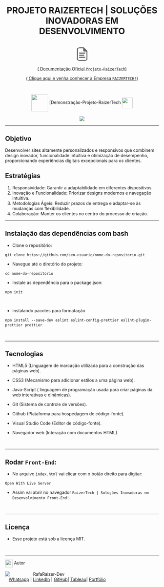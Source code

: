  <div align="center">
 
 # PROJETO RAIZERTECH | SOLUÇÕES INOVADORAS EM DESENVOLVIMENTO

<br>

<img src="src/images/doc.png" alt="Imagem de Exemplo" height="45">

[ ( Documentação Oficial `Projeto-RaizerTech`) ](https://github.com/RaizerTechDev/projeto-raizer-digital-solutions/blob/master/Documentation.md)

[ ( Clique aqui e venha conhecer à Empresa `RAIZERTECH!`) ](https://raizertechsolutions.netlify.app/)

<br>

<div align="center">
  
<img src= "https://media.giphy.com/media/3zSF3Gnr7cxMbi6WoP/giphy.gif" align="center" height="55" width="55"> [Demonstração-Projeto-RaizerTech <img src= "https://media.giphy.com/media/E5DzZsofmgxc9wjbhX/giphy.gif" align="center" height="35" width="35">

<img height="480em" src="./assets/images/readme-apresntacao.gif"  align="center">

<br>

---

<div align="left">

## Objetivo

Desenvolver sites altamente personalizados e responsivos que combinem design inovador, funcionalidade intuitiva e otimização de desempenho, proporcionando experiências digitais excepcionais para os clientes.

## Estratégias

1. Responsividade: Garantir a adaptabilidade em diferentes dispositivos.
2. Inovação e Funcionalidade: Priorizar designs modernos e navegação intuitiva.
3. Metodologias Ágeis: Reduzir prazos de entrega e adaptar-se às mudanças com flexibilidade.
4. Colaboração: Manter os clientes no centro do processo de criação.

---

## Instalação das dependências com bash

- Clone o repositório:

```
git clone https://github.com/seu-usuario/nome-do-repositorio.git
```

- Navegue até o diretório do projeto:

```
cd nome-do-repositorio
```

- Instale as dependência para o package.json:

```
npm init
```

<br>

- Instalando pacotes para formatação

```
npm install --save-dev eslint eslint-config-prettier eslint-plugin-prettier prettier
```

<br>

---

## Tecnologias

- HTML5 (Linguagem de marcação utilizada para a construção das páginas web).

- CSS3 (Mecanismo para adicionar estilos a uma página web).

- Java-Script ( linguagem de programação usada para criar páginas da web interativas e dinâmicas).

- Git (Sistema de controle de versões).

- Github (Plataforma para hospedagem de código-fonte).

- Visual Studio Code (Editor de código-fonte).

- Navegador web (Interação com documentos HTML).

<br>

---

## Rodar `Front-End`:

- No arquivo `index.html` vai clicar com o botão direito para digitar:

```
Open With Live Server
```

- Assim vai abrir no navegador `RaizerTech | Soluções Inovadoras em Desenvolvimento Front-End!`.

<br>

---

## Licença

- Esse projeto está sob a licença MIT.

<br>

---

<img src="https://media.giphy.com/media/ImmvDZ2c9xPR8gDvHV/giphy.gif" align="center" height="25" width="25"> Autor

<p>
    <img align=left margin=10 width=80 src="https://avatars.githubusercontent.com/u/87991807?v=4"/>
    <p>&nbsp&nbsp&nbspRafaRaizer-Dev<br>
    &nbsp&nbsp&nbsp<a href="https://api.whatsapp.com/send/?phone=47999327137">Whatsapp</a>&nbsp;|&nbsp;<a href="https://www.linkedin.com/in/rafael-raizer//">LinkedIn</a>&nbsp;|&nbsp;<a href="https://github.com/RaizerTechDev">GitHub</a>|&nbsp;<a href="https://public.tableau.com/app/profile/rafael.raizer">Tableau</a>|&nbsp;<a href="https://raizertechdev-portfolio.netlify.app/">Portfólio</a>&nbsp;</p>
</p>
